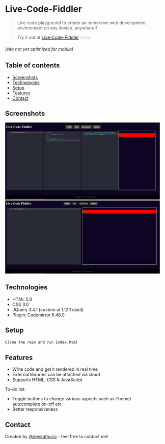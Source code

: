 # Live-Code-Fiddler
> Live code playground to create an immersive web development environment on any device, anywhere!!

> Try it out at <a href="https://livecodefiddler.netlify.com/" target="_blank">Live-Code-Fiddler</a> 💥💥💥
######  (site not yet optimized for mobile)

## Table of contents
* [Screenshots](#screenshots)
* [Technologies](#technologies)
* [Setup](#setup)
* [Features](#features)
* [Contact](#contact)


## Screenshots
![Example screenshot](./img/Screenshot.png)
![Example screenshot](./img/Screenshot2.png)

## Technologies
* HTML 5.0
* CSS 3.0
* JQuery 3.4.1 (custom ui 1.12.1 used)
* Plugin: Codemirror 5.48.0


## Setup
`Clone the repo and run index.html`

## Features
- Write code and get it rendered in real time
- External libraries can be attached via cloud
- Supports HTML, CSS & JavaScript

To-do list:
* Toggle buttons to change various aspects such as Theme/ autocomplete on-off etc
* Better responsiveness


## Contact
Created by [@devkathuria](https://github.com/Dev-eloperr) - feel free to contact me!
